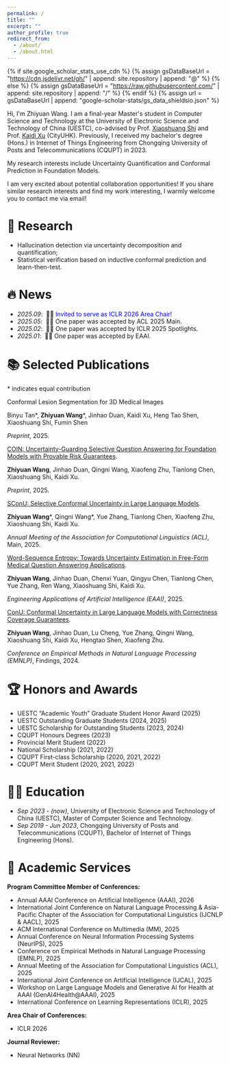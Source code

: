 ```yaml
---
permalink: /
title: ""
excerpt: ""
author_profile: true
redirect_from: 
  - /about/
  - /about.html
---
```


{% if site.google_scholar_stats_use_cdn %}
{% assign gsDataBaseUrl = "https://cdn.jsdelivr.net/gh/" | append: site.repository | append: "@" %}
{% else %}
{% assign gsDataBaseUrl = "https://raw.githubusercontent.com/" | append: site.repository | append: "/" %}
{% endif %}
{% assign url = gsDataBaseUrl | append: "google-scholar-stats/gs_data_shieldsio.json" %}

<span class='anchor' id='about-me'></span>

Hi, I'm Zhiyuan Wang. I am a final-year Master's student in Computer Science and Technology at the University of Electronic Science and Technology of China (UESTC), co-advised by Prof. [Xiaoshuang Shi](https://scholar.google.com/citations?user=BWGQt3YAAAAJ&hl=en) and Prof. [Kaidi Xu](https://scholar.google.com/citations?user=lYK0wlsAAAAJ&hl=en) (CityUHK). Previously, I received my bachelor's degree (Hons.) in Internet of Things Engineering from Chongqing University of Posts and Telecommunications (CQUPT) in 2023. 

My research interests include Uncertainty Quantification and Conformal Prediction in Foundation Models. 

I am very excited about potential collaboration opportunities! If you share similar research interests and find my work interesting, I warmly welcome you to contact me via email!


# 🤖 Research
- Hallucination detection via uncertainty decomposition and quantification; 
- Statistical verification based on inductive conformal prediction and learn-then-test. 

# 🔥 News
- *2025.09*: &nbsp;🎉🎉 <span style="color:blue">Invited to serve as ICLR 2026 Area Chair!</span>
- *2025.05*: &nbsp;🎉🎉 One paper was accepted by ACL 2025 Main.
- *2025.02*: &nbsp;🎉🎉 One paper was accepted by ICLR 2025 Spotlights.
- *2025.01*: &nbsp;🎉🎉 One paper was accepted by EAAI.

# 📚 Selected Publications
\* indicates equal contribution

Conformal Lesion Segmentation for 3D Medical Images

Binyu Tan\*, **Zhiyuan Wang**\*, Jinhao Duan, Kaidi Xu, Heng Tao Shen, Xiaoshuang Shi, Fumin Shen

*Preprint*, 2025. 

[COIN: Uncertainty-Guarding Selective Question Answering for Foundation Models with Provable Risk Guarantees](https://arxiv.org/abs/2506.20178).

**Zhiyuan Wang**, Jinhao Duan, Qingni Wang, Xiaofeng Zhu, Tianlong Chen, Xiaoshuang Shi, Kaidi Xu. 

*Preprint*, 2025. 

[SConU: Selective Conformal Uncertainty in Large Language Models](https://aclanthology.org/2025.acl-long.934/).

**Zhiyuan Wang**\*, Qingni Wang\*, Yue Zhang, Tianlong Chen, Xiaofeng Zhu, Xiaoshuang Shi, Kaidi Xu. 

*Annual Meeting of the Association for Computational Linguistics (ACL)*, Main, 2025. 

[Word-Sequence Entropy: Towards Uncertainty Estimation in Free-Form Medical Question Answering Applications](https://www.sciencedirect.com/science/article/abs/pii/S0952197624017111). 

**Zhiyuan Wang**, Jinhao Duan, Chenxi Yuan, Qingyu Chen, Tianlong Chen, Yue Zhang, Ren Wang, Xiaoshuang Shi, Kaidi Xu. 

*Engineering Applications of Artificial Intelligence (EAAI)*, 2025.

[ConU: Conformal Uncertainty in Large Language Models with Correctness Coverage Guarantees](https://aclanthology.org/2024.findings-emnlp.404/). 

**Zhiyuan Wang**, Jinhao Duan, Lu Cheng, Yue Zhang, Qingni Wang, Xiaoshuang Shi, Kaidi Xu, Hengtao Shen, Xiaofeng Zhu. 

*Conference on Empirical Methods in Natural Language Processing (EMNLP)*, Findings, 2024.


# 🏆 Honors and Awards
- UESTC “Academic Youth” Graduate Student Honor Award (2025)
- UESTC Outstanding Graduate Students (2024, 2025)
- UESTC Scholarship for Outstanding Students (2023, 2024)
- CQUPT Honours Degrees (2023)
- Provincial Merit Student (2022)
- National Scholarship (2021, 2022)
- CQUPT First-class Scholarship (2020, 2021, 2022)
- CQUPT Merit Student (2020, 2021, 2022)

# 👨‍🎓 Education
- *Sep 2023 - (now)*, University of Electronic Science and Technology of China (UESTC), Master of Computer Science and Technology.
- *Sep 2019 - Jun 2023*, Chongqing University of Posts and Telecommunications (CQUPT), Bachelor of Internet of Things Engineering (Hons).

# 💬 Academic Services
**Program Committee Member of Conferences:**
- Annual AAAI Conference on Artificial Intelligence (AAAI), 2026
- International Joint Conference on Natural Language Processing & Asia-Pacific Chapter of the Association for Computational Linguistics (IJCNLP & AACL), 2025
- ACM International Conference on Multimedia (MM), 2025
- Annual Conference on Neural Information Processing Systems (NeurIPS), 2025
- Conference on Empirical Methods in Natural Language Processing (EMNLP), 2025
- Annual Meeting of the Association for Computational Linguistics (ACL), 2025
- International Joint Conference on Artificial Intelligence (IJCAL), 2025
- Workshop on Large Language Models and Generative AI for Health at AAAI (GenAI4Health@AAAI), 2025 
- International Conference on Learning Representations (ICLR), 2025

**Area Chair of Conferences:**
- ICLR 2026

**Journal Reviewer:**
- Neural Networks (NN)
